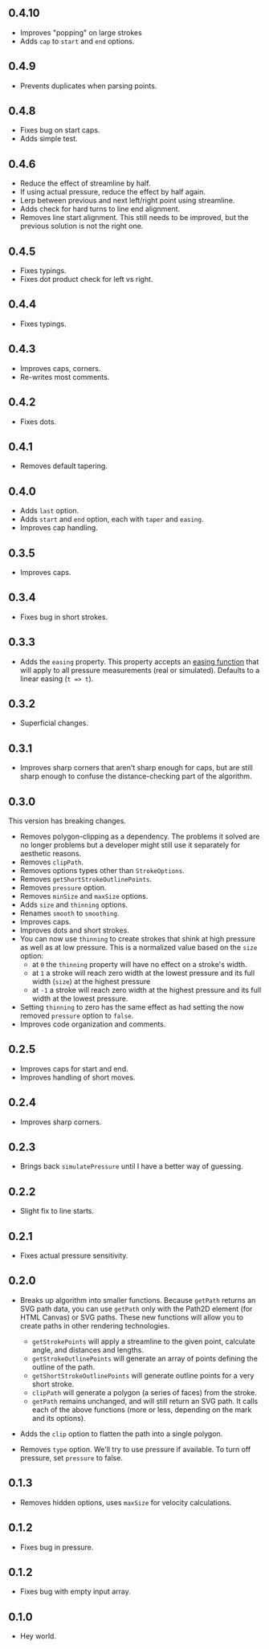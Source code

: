 ## 0.4.10

- Improves "popping" on large strokes
- Adds `cap` to `start` and `end` options.

## 0.4.9

- Prevents duplicates when parsing points.

## 0.4.8

- Fixes bug on start caps.
- Adds simple test.

## 0.4.6

- Reduce the effect of streamline by half.
- If using actual pressure, reduce the effect by half again.
- Lerp between previous and next left/right point using streamline.
- Adds check for hard turns to line end alignment.
- Removes line start alignment. This still needs to be improved, but the previous solution is not the right one.

## 0.4.5

- Fixes typings.
- Fixes dot product check for left vs right.

## 0.4.4

- Fixes typings.

## 0.4.3

- Improves caps, corners.
- Re-writes most comments.

## 0.4.2

- Fixes dots.

## 0.4.1

- Removes default tapering.

## 0.4.0

- Adds `last` option.
- Adds `start` and `end` option, each with `taper` and `easing`.
- Improves cap handling.

## 0.3.5

- Improves caps.

## 0.3.4

- Fixes bug in short strokes.

## 0.3.3

- Adds the `easing` property. This property accepts an [easing function](https://gist.github.com/gre/1650294) that will apply to all pressure measurements (real or simulated). Defaults to a linear easing (`t => t`).

## 0.3.2

- Superficial changes.

## 0.3.1

- Improves sharp corners that aren't sharp enough for caps, but are still sharp enough to confuse the distance-checking part of the algorithm.

## 0.3.0

This version has breaking changes.

- Removes polygon-clipping as a dependency. The problems it solved are no longer problems but a developer might still use it separately for aesthetic reasons.
- Removes `clipPath`.
- Removes options types other than `StrokeOptions`.
- Removes `getShortStrokeOutlinePoints`.
- Removes `pressure` option.
- Removes `minSize` and `maxSize` options.
- Adds `size` and `thinning` options.
- Renames `smooth` to `smoothing`.
- Improves caps.
- Improves dots and short strokes.
- You can now use `thinning` to create strokes that shink at high pressure as well as at low pressure. This is a normalized value based on the `size` option:
  - at `0` the `thinning` property will have no effect on a stroke's width.
  - at `1` a stroke will reach zero width at the lowest pressure and its full width (`size`) at the highest pressure
  - at `-1` a stroke will reach zero width at the highest pressure and its full width at the lowest pressure.
- Setting `thinning` to zero has the same effect as had setting the now removed `pressure` option to `false`.
- Improves code organization and comments.

## 0.2.5

- Improves caps for start and end.
- Improves handling of short moves.

## 0.2.4

- Improves sharp corners.

## 0.2.3

- Brings back `simulatePressure` until I have a better way of guessing.

## 0.2.2

- Slight fix to line starts.

## 0.2.1

- Fixes actual pressure sensitivity.

## 0.2.0

- Breaks up algorithm into smaller functions. Because `getPath` returns an SVG path data, you can use `getPath` only with the Path2D element (for HTML Canvas) or SVG paths. These new functions will allow you to create paths in other rendering technologies.

  - `getStrokePoints` will apply a streamline to the given point, calculate angle, and distances and lengths.
  - `getStrokeOutlinePoints` will generate an array of points defining the outline of the path.
  - `getShortStrokeOutlinePoints` will generate outline points for a very short stroke.
  - `clipPath` will generate a polygon (a series of faces) from the stroke.
  - `getPath` remains unchanged, and will still return an SVG path. It calls each of the above functions (more or less, depending on the mark and its options).

- Adds the `clip` option to flatten the path into a single polygon.
- Removes `type` option. We'll try to use pressure if available. To turn off pressure, set `pressure` to false.

## 0.1.3

- Removes hidden options, uses `maxSize` for velocity calculations.

## 0.1.2

- Fixes bug in pressure.

## 0.1.2

- Fixes bug with empty input array.

## 0.1.0

- Hey world.
